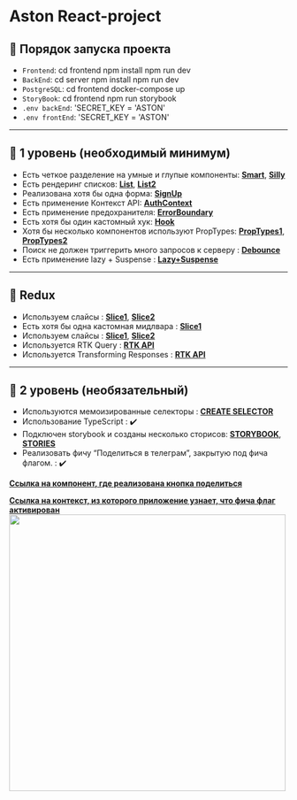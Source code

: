 #  Aston React-project

## 🐧 Порядок запуска проекта
- `Frontend`: cd frontend npm install npm run dev
- `BackEnd`: cd server npm install npm run dev
- `PostgreSQL`: cd frontend docker-compose up  
- `StoryBook`: cd frontend npm run storybook  
- `.env backEnd`: 'SECRET_KEY = 'ASTON'
- `.env frontEnd`: 'SECRET_KEY = 'ASTON'



---

## 🦄 1 уровень (необходимый минимум)
- Есть четкое разделение на умные и глупые компоненты: [**Smart**](https://github.com/szx231/AstonEmail/blob/frontend/src/pages/Mail/index.tsx), [**Silly**](https://github.com/szx231/AstonEmail/blob/frontend/src/components/FavoriteMessageCard/index.tsx)
- Есть рендеринг списков: [**List**](https://github.com/szx231/AstonEmail/blob/frontend/src/pages/AdminPanel/index.tsx), [**List2**](https://github.com/szx231/AstonEmail/blob/frontend/src/pages/FavoriteMessage/index.tsx)
- Реализована хотя бы одна форма: [**SignUp**](https://github.com/szx231/AstonEmail/blob/frontend/src/pages/Authorization/SignUp/index.tsx)
- Есть применение Контекст API: [**AuthContext**](https://github.com/szx231/AstonEmail/blob/frontend/src/components/Context/Auth/index.tsx)
- Есть применение предохранителя: [**ErrorBoundary**](https://github.com/szx231/AstonEmail/blob/frontend/src/App.tsx)
- Есть хотя бы один кастомный хук: [**Hook**](https://github.com/szx231/AstonEmail/blob/frontend/src/hooks/useAthorization/index.tsx)
- Хотя бы несколько компонентов используют PropTypes: [**PropTypes1**](https://github.com/szx231/AstonEmail/blob/frontend/src/components/FavoriteMessageCard/index.tsx), [**PropTypes2**](https://github.com/szx231/AstonEmail/blob/frontend/src/pages/AdminPanel/UserCard/index.tsx)
- Поиск не должен триггерить много запросов к серверу : [**Debounce**](https://github.com/szx231/AstonEmail/blob/frontend/src/components/UI/Search/index.tsx)
- Есть применение lazy + Suspense : [**Lazy+Suspense**](https://github.com/szx231/AstonEmail/blob/frontend/src/App.tsx)

---

## 🐗 Redux
- Используем слайсы : [**Slice1**](https://github.com/szx231/AstonEmail/blob/frontend/src/store/Favorite/index.ts), [**Slice2**](https://github.com/szx231/AstonEmail/blob/frontend/src/store/FilterUsersStatus/index.tsx)
- Есть хотя бы одна кастомная мидлвара : [**Slice1**](https://github.com/szx231/AstonEmail/blob/frontend/src/store/CustomMiddlware/PrintConsol/index.ts)
- Используем слайсы : [**Slice1**](https://github.com/szx231/AstonEmail/blob/frontend/src/store/Favorite/index.ts), [**Slice2**](https://github.com/szx231/AstonEmail/blob/frontend/src/store/FilterUsersStatus/index.tsx)
- Используется RTK Query : [**RTK API**](https://github.com/szx231/AstonEmail/blob/frontend/src/store/EmailsApi/index.tsx)
- Используется Transforming Responses : [**RTK API**](https://github.com/szx231/AstonEmail/blob/frontend/src/store/EmailsApi/index.tsx)


---

## 🐼 2 уровень (необязательный)
- Используются мемоизированные селекторы : [**CREATE SELECTOR**](https://github.com/szx231/AstonEmail/blob/frontend/src/store/Selectors/index.tsx)
- Использование TypeScript : ✔️ 
- Подключен storybook и созданы несколько сторисов: [**STORYBOOK**](https://github.com/szx231/AstonEmail/tree/frontend/.storybook), [**STORIES**](https://github.com/szx231/AstonEmail/tree/frontend/src/stories)
- Реализовать фичу “Поделиться в телеграм”, закрытую под фича флагом. : ✔️ 

[**Ссылка на компонент, где реализована кнопка поделиться**](https://github.com/szx231/AstonEmail/blob/frontend/src/pages/CurrentMessage/index.tsx)

[**Ссылка на контекст, из которого приложение узнает, что фича флаг активирован**](https://github.com/szx231/AstonEmail/blob/frontend/src/components/Context/FeatureFlag/index.tsx)
<img src="https://user-images.githubusercontent.com/82704685/224871606-7b2be014-fc08-4971-9bb3-e682c15de67f.jpg" width="500px" />



